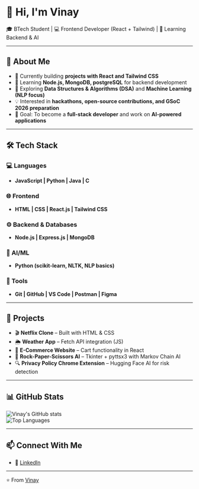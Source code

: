 # 👋 Hi, I'm Vinay  

🎓 BTech Student | 💻 Frontend Developer (React + Tailwind) | 🌱 Learning Backend & AI  

---

## 🚀 About Me  
- 🔭 Currently building **projects with React and Tailwind CSS**  
- 🌱 Learning **Node.js, MongoDB, postgreSQL** for backend development  
- 📘 Exploring **Data Structures & Algorithms (DSA)** and **Machine Learning (NLP focus)**  
- 💡 Interested in **hackathons, open-source contributions, and GSoC 2026 preparation**  
- 🎯 Goal: To become a **full-stack developer** and work on **AI-powered applications**  

---

## 🛠️ Tech Stack  

### 💻 Languages  
- **JavaScript | Python | Java | C**  

### 🌐 Frontend  
- **HTML | CSS | React.js | Tailwind CSS**  

### ⚙️ Backend & Databases  
- **Node.js | Express.js | MongoDB**  

### 🤖 AI/ML  
- **Python (scikit-learn, NLTK, NLP basics)**  

### 🔧 Tools  
- **Git | GitHub | VS Code | Postman | Figma**  

---

## 📌 Projects  
- 🎬 **Netflix Clone** – Built with HTML & CSS  
- 🌦️ **Weather App** – Fetch API integration (JS)  
- 🛒 **E-Commerce Website** – Cart functionality in React  
- 🧩 **Rock-Paper-Scissors AI** – Tkinter + pyttsx3 with Markov Chain AI  
- 🔍 **Privacy Policy Chrome Extension** – Hugging Face AI for risk detection  

---

## 📊 GitHub Stats  
![Vinay's GitHub stats](https://github-readme-stats.vercel.app/api?username=vinaysaipavan&show_icons=true&theme=tokyonight)  
![Top Languages](https://github-readme-stats.vercel.app/api/top-langs/?username=vinaysaipavan&layout=compact&theme=tokyonight)  

---

## 📫 Connect With Me  
- 💼 [LinkedIn](https://www.linkedin.com/in/vinay-sai-pavan-banduchode/) 

---

⭐️ From [Vinay](https://github.com/vinaysaipavan)  
